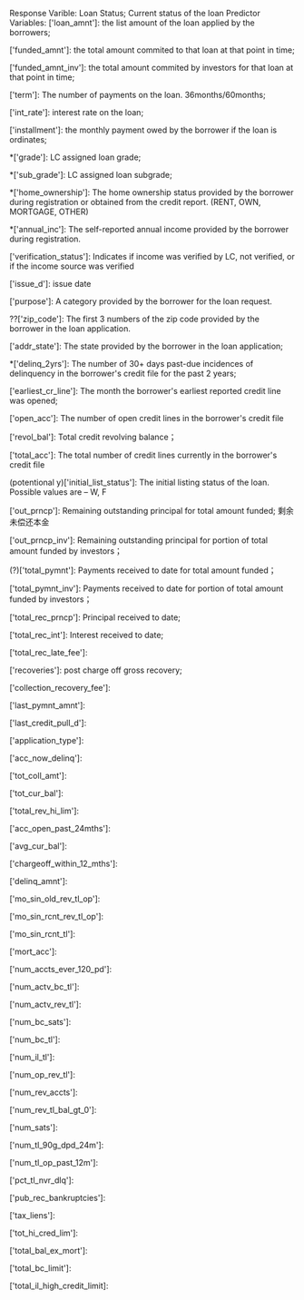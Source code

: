 Response Varible: Loan Status; Current status of the loan
Predictor Variables: 
['loan_amnt']: the list amount of the loan applied by the borrowers;

['funded_amnt']: the total amount commited to that loan at that point in time;

['funded_amnt_inv']: the total amount commited by investors for that loan at that point in time;

['term']: The number of payments on the loan. 36months/60months;

['int_rate']: interest rate on the loan;

['installment']: the monthly payment owed by the borrower if the loan is ordinates;

*['grade']: LC assigned loan grade;

*['sub_grade']: LC assigned loan subgrade;

*['home_ownership']: The home ownership status provided by the borrower during registration or obtained from the credit report. (RENT, OWN, MORTGAGE, OTHER)

*['annual_inc']: The self-reported annual income provided by the borrower during registration.

['verification_status']: Indicates if income was verified by LC, not verified, or if the income source was verified

['issue_d']: issue date

['purpose']: A category provided by the borrower for the loan request.

??['zip_code']: The first 3 numbers of the zip code provided by the borrower in the loan application.

['addr_state']: The state provided by the borrower in the loan application;

*['delinq_2yrs']: The number of 30+ days past-due incidences of delinquency in the borrower's credit file for the past 2 years;

['earliest_cr_line']: The month the borrower's earliest reported credit line was opened;

['open_acc']: The number of open credit lines in the borrower's credit file

['revol_bal']: Total credit revolving balance；

['total_acc']: The total number of credit lines currently in the borrower's credit file

(potentional y)['initial_list_status']: The initial listing status of the loan. Possible values are – W, F

['out_prncp']: Remaining outstanding principal for total amount funded; 剩余未偿还本金

['out_prncp_inv']: Remaining outstanding principal for portion of total amount funded by investors；

(?)['total_pymnt']: Payments received to date for total amount funded；

['total_pymnt_inv']: Payments received to date for portion of total amount funded by investors；

['total_rec_prncp']: Principal received to date;

['total_rec_int']: Interest received to date;

['total_rec_late_fee']: 

['recoveries']: post charge off gross recovery;

['collection_recovery_fee']:

['last_pymnt_amnt']:

['last_credit_pull_d']:

['application_type']:

['acc_now_delinq']:

['tot_coll_amt']:

['tot_cur_bal']:

['total_rev_hi_lim']:

['acc_open_past_24mths']:

['avg_cur_bal']:

['chargeoff_within_12_mths']:

['delinq_amnt']:

['mo_sin_old_rev_tl_op']:

['mo_sin_rcnt_rev_tl_op']:

['mo_sin_rcnt_tl']:

['mort_acc']:

['num_accts_ever_120_pd']:

['num_actv_bc_tl']:

['num_actv_rev_tl']:

['num_bc_sats']:

['num_bc_tl']:

['num_il_tl']:

['num_op_rev_tl']:

['num_rev_accts']:

['num_rev_tl_bal_gt_0']:

['num_sats']:

['num_tl_90g_dpd_24m']:

['num_tl_op_past_12m']:

['pct_tl_nvr_dlq']:

['pub_rec_bankruptcies']:

['tax_liens']:

['tot_hi_cred_lim']:

['total_bal_ex_mort']:

['total_bc_limit']:

['total_il_high_credit_limit]:

